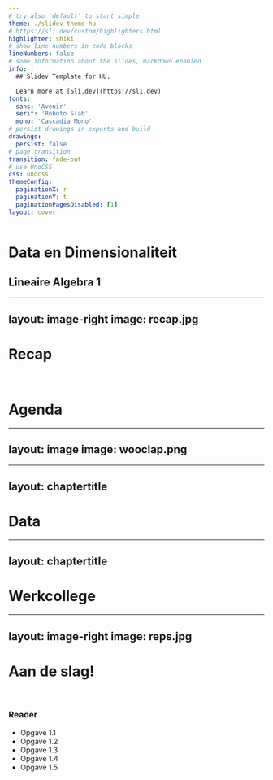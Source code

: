 ```yaml
---
# try also 'default' to start simple
theme: ./slidev-theme-hu
# https://sli.dev/custom/highlighters.html
highlighter: shiki
# show line numbers in code blocks
lineNumbers: false
# some information about the slides, markdown enabled
info: |
  ## Slidev Template for HU.

  Learn more at [Sli.dev](https://sli.dev)
fonts:
  sans: 'Avenir'
  serif: 'Roboto Slab'
  mono: 'Cascadia Mono'
# persist drawings in exports and build
drawings:
  persist: false
# page transition
transition: fade-out
# use UnoCSS
css: unocss
themeConfig:
  paginationX: r
  paginationY: t
  paginationPagesDisabled: [1]
layout: cover
---
```


<link rel="stylesheet" type="text/css" href="s4.css" />

# Data en Dimensionaliteit

## Lineaire Algebra 1

<!--
The last comment block of each slide will be treated as slide notes. It will be visible and editable in Presenter Mode along with the slide. [Read more in the docs](https://sli.dev/guide/syntax.html#notes)
-->


---
layout: image-right
image: recap.jpg
---

# Recap

<br>

# Agenda

---
layout: image
image: wooclap.png
---

---
layout: chaptertitle
---

# Data

---
layout: chaptertitle
---

# Werkcollege

---
layout: image-right
image: reps.jpg
---

# Aan de slag!

<br>

### Reader
- Opgave 1.1
- Opgave 1.2
- Opgave 1.3
- Opgave 1.4
- Opgave 1.5
